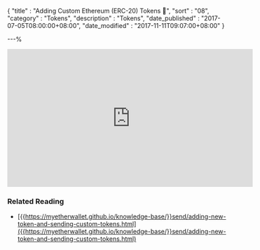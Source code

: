 {
"title"       : "Adding Custom Ethereum (ERC-20) Tokens 🎥",
"sort"        : "08",
"category"    : "Tokens",
"description" : "Tokens",
"date_published" : "2017-07-05T08:00:00+08:00",
"date_modified"  : "2017-11-11T09:07:00+08:00"
}

---%


<div class="video__wrapper">
<iframe width="560" height="315" src="https://www.youtube.com/embed/2zHcAdvnk98" frameborder="0" allowfullscreen></iframe>
</div>

### Related Reading
- [{{https://myetherwallet.github.io/knowledge-base/}}send/adding-new-token-and-sending-custom-tokens.html]({{https://myetherwallet.github.io/knowledge-base/}}send/adding-new-token-and-sending-custom-tokens.html)

